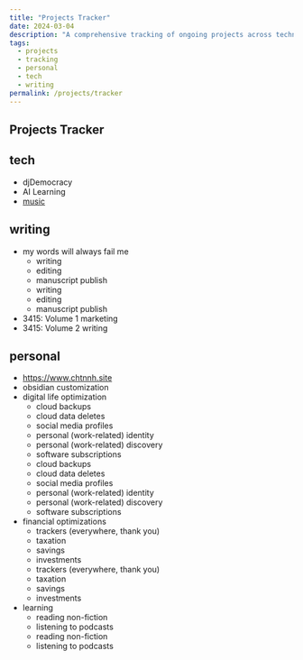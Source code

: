 ```yaml
---
title: "Projects Tracker"
date: 2024-03-04
description: "A comprehensive tracking of ongoing projects across technology, writing, and personal development"
tags:
  - projects
  - tracking
  - personal
  - tech
  - writing
permalink: /projects/tracker
---
```


## Projects Tracker

## tech

- djDemocracy
- AI Learning
- [music](https://instagram.com/chtnyh)

## writing

- my words will always fail me
  - writing
  - editing
  - manuscript publish
  - writing
  - editing
  - manuscript publish
- 3415: Volume 1 marketing
- 3415: Volume 2 writing

## personal

- <https://www.chtnnh.site>
- obsidian customization
- digital life optimization
  - cloud backups
  - cloud data deletes
  - social media profiles
  - personal (work-related) identity
  - personal (work-related) discovery
  - software subscriptions
  - cloud backups
  - cloud data deletes
  - social media profiles
  - personal (work-related) identity
  - personal (work-related) discovery
  - software subscriptions
- financial optimizations
  - trackers (everywhere, thank you)
  - taxation
  - savings
  - investments
  - trackers (everywhere, thank you)
  - taxation
  - savings
  - investments
- learning
  - reading non-fiction
  - listening to podcasts
  - reading non-fiction
  - listening to podcasts
